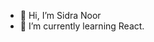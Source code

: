 - 👋 Hi, I’m Sidra Noor
- 🌱 I’m currently learning React.

<!---
sidranoor43210/sidranoor43210 is a ✨ special ✨ repository because its `README.md` (this file) appears on your GitHub profile.
You can click the Preview link to take a look at your changes.
--->
